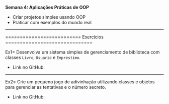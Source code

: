 **Semana 4: Aplicações Práticas de OOP**

- Criar projetos simples usando OOP
- Praticar com exemplos do mundo real

---

========================== Exercícios ==============================

Ex1= Desenvolva um sistema simples de gerenciamento de biblioteca com classes `Livro`, `Usuario` e `Emprestimo`.

- Link no GitHub:

---

Ex2= Crie um pequeno jogo de adivinhação utilizando classes e objetos para gerenciar as tentativas e o número secreto.

- Link no GitHub: